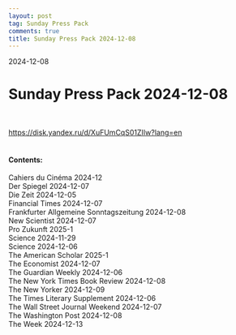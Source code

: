 ```yaml
---
layout: post
tag: Sunday Press Pack
comments: true
title: Sunday Press Pack 2024-12-08
---
```


2024-12-08

# Sunday Press Pack 2024-12-08
<br>

<https://disk.yandex.ru/d/XuFUmCqS01ZIIw?lang=en>
<br><br>

#### Contents:

Cahiers du Cinéma 2024-12<br>
Der Spiegel 2024-12-07<br>
Die Zeit 2024-12-05<br>
Financial Times 2024-12-07<br>
Frankfurter Allgemeine Sonntagszeitung 2024-12-08<br>
New Scientist 2024-12-07<br>
Pro Zukunft 2025-1<br>
Science 2024-11-29<br>
Science 2024-12-06<br>
The American Scholar 2025-1<br>
The Economist 2024-12-07<br>
The Guardian Weekly 2024-12-06<br>
The New York Times Book Review 2024-12-08<br>
The New Yorker 2024-12-09<br>
The Times Literary Supplement 2024-12-06<br>
The Wall Street Journal Weekend 2024-12-07<br>
The Washington Post 2024-12-08<br>
The Week 2024-12-13